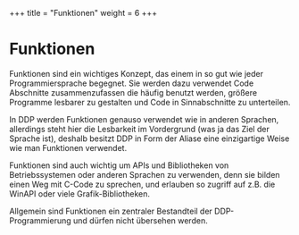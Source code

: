 +++
title = "Funktionen"
weight = 6
+++

# Funktionen

Funktionen sind ein wichtiges Konzept, das einem in so gut wie jeder Programmiersprache begegnet.
Sie werden dazu verwendet Code Abschnitte zusammenzufassen die häufig benutzt werden, größere Programme lesbarer zu gestalten und Code in Sinnabschnitte zu unterteilen.

In DDP werden Funktionen genauso verwendet wie in anderen Sprachen, allerdings steht hier die Lesbarkeit im Vordergrund (was ja das Ziel der Sprache ist), deshalb besitzt DDP in Form der Aliase eine einzigartige Weise wie man Funktionen verwendet.

Funktionen sind auch wichtig um APIs und Bibliotheken von Betriebssystemen oder anderen Sprachen zu verwenden, denn sie bilden einen Weg mit C-Code zu sprechen, und erlauben so zugriff auf z.B. die WinAPI oder viele Grafik-Bibliotheken.

Allgemein sind Funktionen ein zentraler Bestandteil der DDP-Programmierung und dürfen nicht übersehen werden.